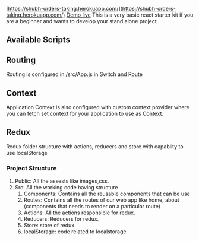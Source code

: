 [https://shubh-orders-taking.herokuapp.com/](https://shubh-orders-taking.herokuapp.com/)
[Demo live](https://shubh-orders-taking.herokuapp.com/)
This is a very basic react starter kit if you are a beginner and wants to develop your stand alone project

## Available Scripts

## Routing

Routing is configured in /src/App.js in Switch and Route

## Context

Application Context is also configured with custom context provider where you can fetch set context for your application to use as Context.

## Redux

Redux folder structure with actions, reducers and store with capablity to use localStorage

### Project Structure

1. Public: All the assests like images,css.
2. Src: All the working code having structure
   1. Components: Contains all the reusable components that can be use
   2. Routes: Contains all the routes of our web app like home, about (components that needs to render on a particular route)
   3. Actions: All the actions responsible for redux.
   4. Reducers: Reducers for redux.
   5. Store: store of redux.
   6. localStorage: code related to localstorage
